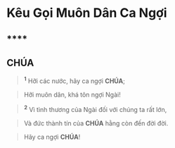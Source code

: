 # Kêu Gọi Muôn Dân Ca Ngợi

## ****

## CHÚA

> <sup><b>1</b></sup> Hỡi các nước, hãy ca ngợi **CHÚA**;
>


> Hỡi muôn dân, khá tôn ngợi Ngài!
>


> <sup><b>2</b></sup> Vì tình thương của Ngài đối với chúng ta rất lớn,
>


> Và đức thành tín của **CHÚA** hằng còn đến đời đời.
>


> Hãy ca ngợi **CHÚA**!
>